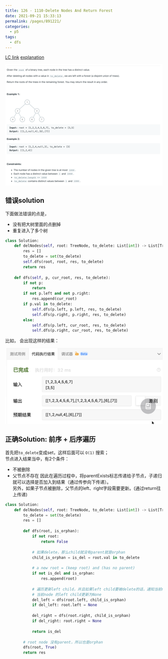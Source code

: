 ```yaml
---
title: 126 - 1110-Delete Nodes And Return Forest
date: 2021-09-21 15:33:13
permalink: /pages/891221/
categories:
  - p5
tags:
  - dfs
---
```

[LC link](https://leetcode.com/problems/delete-nodes-and-return-forest/)
[explanation](https://leetcode-cn.com/problems/delete-nodes-and-return-forest/solution/20xing-hou-xu-bian-li-luo-ji-chao-qing-xi-by-milil/)

![](https://raw.githubusercontent.com/emmableu/image/master/1110-0.png)



## 错误solution
下面做法错误的点是，
- 没有把大树里面的点删掉
- 重复进入了多个树

```python
class Solution:
    def delNodes(self, root: TreeNode, to_delete: List[int]) -> List[TreeNode]:
        res = []
        to_delete = set(to_delete)
        self.dfs(root, root, res, to_delete)
        return res

    def dfs(self, p, cur_root, res, to_delete):
        if not p:
            return
        if not p.left and not p.right:
            res.append(cur_root)
        if p.val in to_delete:
            self.dfs(p.left, p.left, res, to_delete)
            self.dfs(p.right, p.right, res, to_delete)
        else:
            self.dfs(p.left, cur_root, res, to_delete)
            self.dfs(p.right, cur_root, res, to_delete)
```

比如， 会出现这样的结果：

![](https://raw.githubusercontent.com/emmableu/image/master/202209090018474.png)



## 正确Solution: 前序 + 后序遍历
首先把`to_delete`变成set，这样后面可以 `O(1)` 搜索；  
节点进入结果当中，有2个条件：
- 不被删除
- 父节点不存在
因此在遍历过程中，将parentExists标志传递给子节点，子递归就可以选择是否加入到结果（通过传参向下传递）。  
另外，如果子节点被删除，父节点的left、right字段需要更新。(通过return往上传递)
```python
class Solution:
    def delNodes(self, root: TreeNode, to_delete: List[int]) -> List[TreeNode]:
        to_delete = set(to_delete)
        res = []
        
        def dfs(root, is_orphan):
            if not root:
                return False
            
            # 如果delete，那么child就没有parent就是orphan
            child_is_orphan = is_del = root.val in to_delete

            # a new root = (keep root) and (has no parent)
            if not is_del and is_orphan:
                res.append(root)

            # 遍历更新left child，并且如果left child要被delete的话，通知当前node，让
            # 当前node 的left child更新为None
            del_left = dfs(root.left, child_is_orphan)
            if del_left: root.left = None
            
            del_right = dfs(root.right, child_is_orphan)
            if del_right: root.right = None
            
            return is_del

        # root node 没有parent，所以也是orphan
        dfs(root, True)
        return res
```
